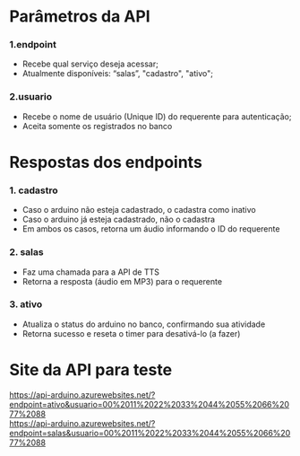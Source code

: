 # Parâmetros da API 
### 1.endpoint 
  - Recebe qual serviço deseja acessar;
  - Atualmente disponíveis: “salas”, "cadastro", "ativo";
### 2.usuario 
  - Recebe o nome de usuário (Unique ID) do requerente para autenticação;
  - Aceita somente os registrados no banco 

# Respostas dos endpoints 
### 1. cadastro 
  - Caso o arduino não esteja cadastrado, o cadastra como inativo
  - Caso o arduino já esteja cadastrado,  não o cadastra
  - Em ambos os casos, retorna um áudio informando o ID do requerente
### 2. salas 
  - Faz uma chamada para a API de TTS
  - Retorna a resposta (áudio em  MP3) para o requerente 
### 3. ativo 
  - Atualiza o status do arduino no banco, confirmando sua atividade
  - Retorna sucesso e reseta o timer para desativá-lo (a fazer) 

# Site da API para teste
https://api-arduino.azurewebsites.net/?endpoint=ativo&usuario=00%2011%2022%2033%2044%2055%2066%2077%2088 <br>
https://api-arduino.azurewebsites.net/?endpoint=salas&usuario=00%2011%2022%2033%2044%2055%2066%2077%2088
